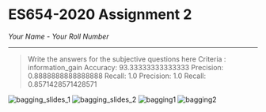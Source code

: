 # ES654-2020 Assignment 2

*Your Name* - *Your Roll Number*

------

> Write the answers for the subjective questions here
Criteria : information_gain
Accuracy:  93.33333333333333
Precision:  0.8888888888888888
Recall:  1.0
Precision:  1.0
Recall:  0.8571428571428571

![bagging_slides_1](https://user-images.githubusercontent.com/45046442/73745209-7f8fce80-4778-11ea-80f0-5ef9e8432f2f.png)
![bagging_slides_2](https://user-images.githubusercontent.com/45046442/73745211-7f8fce80-4778-11ea-940f-7f814a883867.png)
![bagging1](https://user-images.githubusercontent.com/45046442/73745212-7f8fce80-4778-11ea-9bc4-d3901b8b8b95.png)
![bagging2](https://user-images.githubusercontent.com/45046442/73745195-7d2d7480-4778-11ea-9e86-83f42fab4e77.png)

